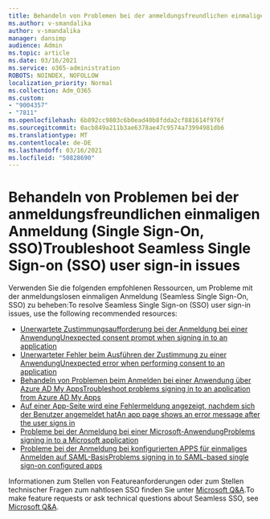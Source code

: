 ```yaml
---
title: Behandeln von Problemen bei der anmeldungsfreundlichen einmaligen Anmeldung (Single Sign-On, SSO)
ms.author: v-smandalika
author: v-smandalika
manager: dansimp
audience: Admin
ms.topic: article
ms.date: 03/16/2021
ms.service: o365-administration
ROBOTS: NOINDEX, NOFOLLOW
localization_priority: Normal
ms.collection: Adm_O365
ms.custom:
- "9004357"
- "7811"
ms.openlocfilehash: 6b892cc9803c6b0ead40b8fdda2cf881614f976f
ms.sourcegitcommit: 0acb849a211b3ae6378ae47c9574a73994981db6
ms.translationtype: MT
ms.contentlocale: de-DE
ms.lasthandoff: 03/16/2021
ms.locfileid: "50828690"
---
```

# <a name="troubleshoot-seamless-single-sign-on-sso-user-sign-in-issues"></a><span data-ttu-id="1fba8-102">Behandeln von Problemen bei der anmeldungsfreundlichen einmaligen Anmeldung (Single Sign-On, SSO)</span><span class="sxs-lookup"><span data-stu-id="1fba8-102">Troubleshoot Seamless Single Sign-on (SSO) user sign-in issues</span></span>

<span data-ttu-id="1fba8-103">Verwenden Sie die folgenden empfohlenen Ressourcen, um Probleme mit der anmeldungslosen einmaligen Anmeldung (Seamless Single Sign-On, SSO) zu beheben:</span><span class="sxs-lookup"><span data-stu-id="1fba8-103">To resolve Seamless Single Sign-on (SSO) user sign-in issues, use the following recommended resources:</span></span>

- [<span data-ttu-id="1fba8-104">Unerwartete Zustimmungsaufforderung bei der Anmeldung bei einer Anwendung</span><span class="sxs-lookup"><span data-stu-id="1fba8-104">Unexpected consent prompt when signing in to an application</span></span>](https://docs.microsoft.com/azure/active-directory/manage-apps/application-sign-in-unexpected-user-consent-prompt) 
- [<span data-ttu-id="1fba8-105">Unerwarteter Fehler beim Ausführen der Zustimmung zu einer Anwendung</span><span class="sxs-lookup"><span data-stu-id="1fba8-105">Unexpected error when performing consent to an application</span></span>](https://docs.microsoft.com/azure/active-directory/manage-apps/application-sign-in-unexpected-user-consent-error) 
- [<span data-ttu-id="1fba8-106">Behandeln von Problemen beim Anmelden bei einer Anwendung über Azure AD My Apps</span><span class="sxs-lookup"><span data-stu-id="1fba8-106">Troubleshoot problems signing in to an application from Azure AD My Apps</span></span>](https://docs.microsoft.com/azure/active-directory/manage-apps/application-sign-in-other-problem-access-panel) 
- [<span data-ttu-id="1fba8-107">Auf einer App-Seite wird eine Fehlermeldung angezeigt, nachdem sich der Benutzer angemeldet hat</span><span class="sxs-lookup"><span data-stu-id="1fba8-107">An app page shows an error message after the user signs in</span></span>](https://docs.microsoft.com/azure/active-directory/manage-apps/application-sign-in-problem-application-error)
- [<span data-ttu-id="1fba8-108">Probleme bei der Anmeldung bei einer Microsoft-Anwendung</span><span class="sxs-lookup"><span data-stu-id="1fba8-108">Problems signing in to a Microsoft application</span></span>](https://docs.microsoft.com/azure/active-directory/manage-apps/application-sign-in-problem-first-party-microsoft) 
- [<span data-ttu-id="1fba8-109">Probleme bei der Anmeldung bei konfigurierten APPS für einmaliges Anmelden auf SAML-Basis</span><span class="sxs-lookup"><span data-stu-id="1fba8-109">Problems signing in to SAML-based single sign-on configured apps</span></span>](https://docs.microsoft.com/azure/active-directory/manage-apps/application-sign-in-problem-federated-sso-gallery)

<span data-ttu-id="1fba8-110">Informationen zum Stellen von Featureanforderungen oder zum Stellen technischer Fragen zum nahtlosen SSO finden Sie unter [Microsoft Q&A](https://docs.microsoft.com/answers/topics/azure-ad-single-sign-on.html).</span><span class="sxs-lookup"><span data-stu-id="1fba8-110">To make feature requests or ask technical questions about Seamless SSO, see [Microsoft Q&A](https://docs.microsoft.com/answers/topics/azure-ad-single-sign-on.html).</span></span>

